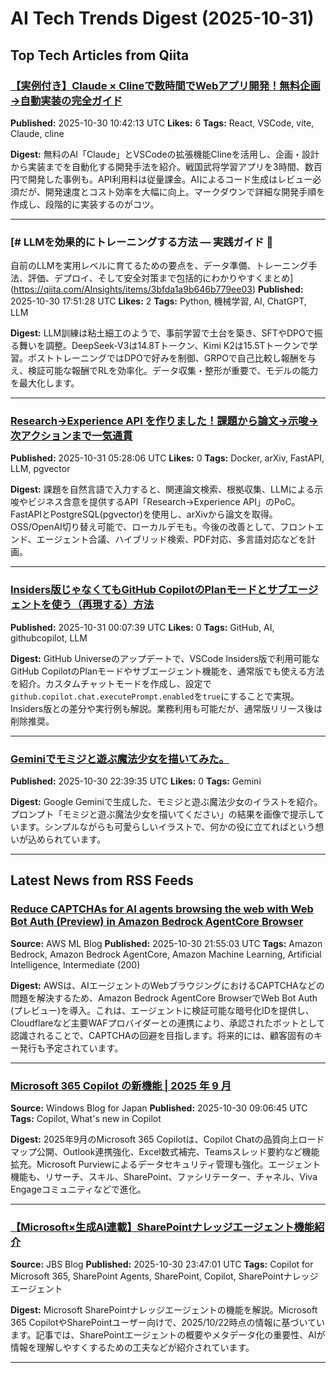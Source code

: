 # AI Tech Trends Digest (2025-10-31)


## Top Tech Articles from Qiita


### [【実例付き】Claude × Clineで数時間でWebアプリ開発！無料企画→自動実装の完全ガイド](https://qiita.com/tomota53/items/a79befc442689c3204d4)
**Published:** 2025-10-30 10:42:13 UTC
**Likes:** 6
**Tags:** React, VSCode, vite, Claude, cline

**Digest:**
無料のAI「Claude」とVSCodeの拡張機能Clineを活用し、企画・設計から実装までを自動化する開発手法を紹介。戦国武将学習アプリを3時間、数百円で開発した事例も。API利用料は従量課金。AIによるコード生成はレビュー必須だが、開発速度とコスト効率を大幅に向上。マークダウンで詳細な開発手順を作成し、段階的に実装するのがコツ。

---

### [# LLMを効果的にトレーニングする方法 — 実践ガイド 🚀

自前のLLMを実用レベルに育てるための要点を、データ準備、トレーニング手法、評価、デプロイ、そして安全対策まで包括的にわかりやすくまとめ](https://qiita.com/AInsights/items/3bfda1a9b646b779ee03)
**Published:** 2025-10-30 17:51:28 UTC
**Likes:** 2
**Tags:** Python, 機械学習, AI, ChatGPT, LLM

**Digest:**
LLM訓練は粘土細工のようで、事前学習で土台を築き、SFTやDPOで振る舞いを調整。DeepSeek-V3は14.8Tトークン、Kimi K2は15.5Tトークンで学習。ポストトレーニングではDPOで好みを制御、GRPOで自己比較し報酬を与え、検証可能な報酬でRLを効率化。データ収集・整形が重要で、モデルの能力を最大化します。

---

### [Research→Experience API を作りました！課題から論文→示唆→次アクションまで一気通貫](https://qiita.com/beachone1155/items/b6bcfb81eb04fcfed7d6)
**Published:** 2025-10-31 05:28:06 UTC
**Likes:** 0
**Tags:** Docker, arXiv, FastAPI, LLM, pgvector

**Digest:**
課題を自然言語で入力すると、関連論文検索、根拠収集、LLMによる示唆やビジネス含意を提供するAPI「Research→Experience API」のPoC。FastAPIとPostgreSQL(pgvector)を使用し、arXivから論文を取得。OSS/OpenAI切り替え可能で、ローカルデモも。今後の改善として、フロントエンド、エージェント合議、ハイブリッド検索、PDF対応、多言語対応などを計画。

---

### [Insiders版じゃなくてもGitHub CopilotのPlanモードとサブエージェントを使う（再現する）方法](https://qiita.com/Nozomuts/items/81af4542551627193dfd)
**Published:** 2025-10-31 00:07:39 UTC
**Likes:** 0
**Tags:** GitHub, AI, githubcopilot, LLM

**Digest:**
GitHub Universeのアップデートで、VSCode Insiders版で利用可能なGitHub CopilotのPlanモードやサブエージェント機能を、通常版でも使える方法を紹介。カスタムチャットモードを作成し、設定で`github.copilot.chat.executePrompt.enabled`を`true`にすることで実現。Insiders版との差分や実行例も解説。業務利用も可能だが、通常版リリース後は削除推奨。

---

### [Geminiでモミジと遊ぶ魔法少女を描いてみた。](https://qiita.com/nori-channel/items/1c54c4488b08da9f12c0)
**Published:** 2025-10-30 22:39:35 UTC
**Likes:** 0
**Tags:** Gemini

**Digest:**
Google Geminiで生成した、モミジと遊ぶ魔法少女のイラストを紹介。プロンプト「モミジと遊ぶ魔法少女を描いてください」の結果を画像で提示しています。シンプルながらも可愛らしいイラストで、何かの役に立てればという想いが込められています。

---

## Latest News from RSS Feeds


### [Reduce CAPTCHAs for AI agents browsing the web with Web Bot Auth (Preview) in Amazon Bedrock AgentCore Browser](https://aws.amazon.com/blogs/machine-learning/reduce-captchas-for-ai-agents-browsing-the-web-with-web-bot-auth-preview-in-amazon-bedrock-agentcore-browser/)
**Source:** AWS ML Blog
**Published:** 2025-10-30 21:55:03 UTC
**Tags:** Amazon Bedrock, Amazon Bedrock AgentCore, Amazon Machine Learning, Artificial Intelligence, Intermediate (200)

**Digest:**
AWSは、AIエージェントのWebブラウジングにおけるCAPTCHAなどの問題を解決するため、Amazon Bedrock AgentCore BrowserでWeb Bot Auth (プレビュー)を導入。これは、エージェントに検証可能な暗号化IDを提供し、Cloudflareなど主要WAFプロバイダーとの連携により、承認されたボットとして認識されることで、CAPTCHAの回避を目指します。将来的には、顧客固有のキー発行も予定されています。

---

### [Microsoft 365 Copilot の新機能 | 2025 年 9 月](https://blogs.windows.com/japan/2025/10/30/whats-new-in-microsoft-365-copilot-september-2025/)
**Source:** Windows Blog for Japan
**Published:** 2025-10-30 09:06:45 UTC
**Tags:** Copilot, What's new in Copilot

**Digest:**
2025年9月のMicrosoft 365 Copilotは、Copilot Chatの品質向上ロードマップ公開、Outlook連携強化、Excel数式補完、Teamsスレッド要約など機能拡充。Microsoft Purviewによるデータセキュリティ管理も強化。エージェント機能も、リサーチ、スキル、SharePoint、ファシリテーター、チャネル、Viva Engageコミュニティなどで進化。

---

### [【Microsoft×生成AI連載】SharePointナレッジエージェント機能紹介](https://blog.jbs.co.jp/entry/2025/10/31/084701)
**Source:** JBS Blog
**Published:** 2025-10-30 23:47:01 UTC
**Tags:** Copilot for Microsoft 365, SharePoint Agents, SharePoint, Copilot, SharePointナレッジエージェント

**Digest:**
Microsoft SharePointナレッジエージェントの機能を解説。Microsoft 365 CopilotやSharePointユーザー向けで、2025/10/22時点の情報に基づいています。記事では、SharePointエージェントの概要やメタデータ化の重要性、AIが情報を理解しやすくするための工夫などが紹介されています。

---
